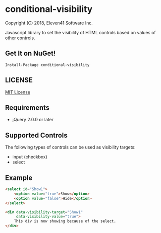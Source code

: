 # conditional-visibility

Copyright (C) 2018, Eleven41 Software Inc.

Javascript library to set the visibility of HTML controls based on values of other controls.

## Get It on NuGet!

	Install-Package conditional-visibility

## LICENSE
[MIT License](https://github.com/eleven41/conditional-visibility/blob/master/LICENSE)

## Requirements

* jQuery 2.0.0 or later

## Supported Controls

The following types of controls can be used as visibility targets:

* input (checkbox)
* select

## Example

```html
<select id="Show1">
    <option value="true">Show</option>
    <option value="false">Hide</option>
</select>

<div data-visibility-target="Show1"
     data-visibility-value="true">
    This div is now showing because of the select.
</div>
```



